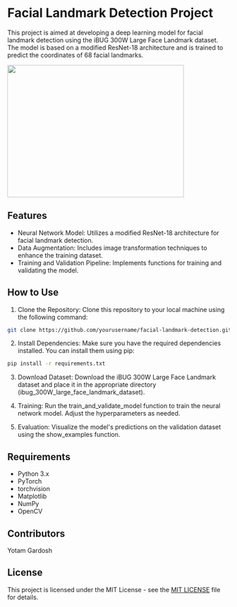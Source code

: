 # Facial Landmark Detection Project
This project is aimed at developing a deep learning model for facial landmark detection using the iBUG 300W Large Face Landmark dataset. The model is based on a modified ResNet-18 architecture and is trained to predict the coordinates of 68 facial landmarks.

<img src="https://miro.medium.com/v2/resize:fit:720/format:webp/1*a6kXOpZQ4abIk0EfIkKOpw.jpeg" width= "400" height= "300">



## Features
* Neural Network Model: Utilizes a modified ResNet-18 architecture for facial landmark detection.
* Data Augmentation: Includes image transformation techniques to enhance the training dataset.
* Training and Validation Pipeline: Implements functions for training and validating the model.
  
## How to Use
1. Clone the Repository: Clone this repository to your local machine using the following command:
  ```bash
  git clone https://github.com/yourusername/facial-landmark-detection.git
```

2. Install Dependencies: Make sure you have the required dependencies installed. You can install them using pip:
  ```bash
  pip install -r requirements.txt
```
3. Download Dataset: Download the iBUG 300W Large Face Landmark dataset and place it in the appropriate directory (ibug_300W_large_face_landmark_dataset).

4. Training: Run the train_and_validate_model function to train the neural network model. Adjust the hyperparameters as needed.

5. Evaluation: Visualize the model's predictions on the validation dataset using the show_examples function.

## Requirements
* Python 3.x 
* PyTorch
* torchvision
* Matplotlib
* NumPy
* OpenCV

## Contributors
Yotam Gardosh

## License
This project is licensed under the MIT License - see the [MIT LICENSE](https://choosealicense.com/licenses/mit/) file for details.
